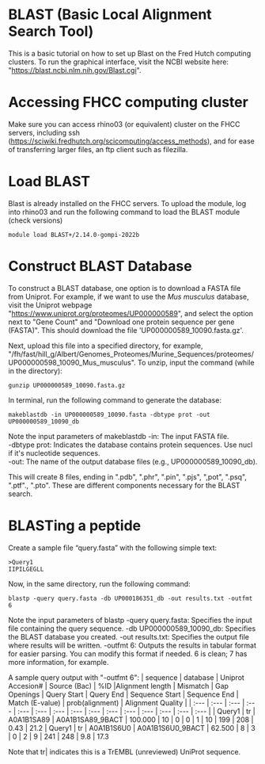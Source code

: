 # BLAST (Basic Local Alignment Search Tool)
This is a basic tutorial on how to set up Blast on the Fred Hutch computing clusters. To run the graphical interface, visit the NCBI website here: "https://blast.ncbi.nlm.nih.gov/Blast.cgi".

# Accessing FHCC computing cluster
Make sure you can access rhino03 (or equivalent) cluster on the FHCC servers, including ssh (https://sciwiki.fredhutch.org/scicomputing/access_methods), and for ease of transferring larger files, an ftp client such as filezilla.

# Load BLAST
Blast is already installed on the FHCC servers.  To upload the module, log into rhino03 and run the following command to load the BLAST module (check versions) 
```
module load BLAST+/2.14.0-gompi-2022b
```

# Construct BLAST Database
To construct a BLAST database, one option is to download a FASTA file from Uniprot.  For example, if we want to use the _Mus musculus_ database, visit the Uniprot webpage "https://www.uniprot.org/proteomes/UP000000589", and select the option next to "Gene Count" and "Download one protein sequence per gene (FASTA)".  This should download the file 'UP000000589_10090.fasta.gz'.  

Next, upload this file into a specified directory, for example, "/fh/fast/hill_g/Albert/Genomes_Proteomes/Murine_Sequences/proteomes/UP000000598_10090_Mus_musculus".  To unzip, input the command (while in the directory):
```
gunzip UP000000589_10090.fasta.gz
```
In terminal, run the following command to generate the database:
```
makeblastdb -in UP000000589_10090.fasta -dbtype prot -out UP000000589_10090_db
```
Note the input parameters of makeblastdb
-in: The input FASTA file.  
-dbtype prot: Indicates the database contains protein sequences. Use nucl if it's nucleotide sequences.  
-out: The name of the output database files (e.g., UP000000589_10090_db).  

This will create 8 files, ending in ".pdb", ".phr", ".pin", ".pjs", ",pot", ".psq", ".ptf"., ".pto".  These are different components necessary for the BLAST search.

# BLASTing a peptide
Create a sample file “query.fasta” with the following simple text:
```
>Query1
IIPILGEGLL
```
Now, in the same directory, run the following command:
```
blastp -query query.fasta -db UP000186351_db -out results.txt -outfmt 6
```
Note the input parameters of blastp
-query query.fasta: Specifies the input file containing the query sequence.
-db UP000000589_10090_db: Specifies the BLAST database you created.
-out results.txt: Specifies the output file where results will be written.
-outfmt 6: Outputs the results in tabular format for easier parsing. You can modify this format if needed. 6 is clean; 7 has more information, for example.

A sample query output with "-outfmt 6":
| sequence | database | Uniprot Accesion# | Source (Bac) | %ID |Alignment length | Mismatch | Gap Openings | Query Start | Query End | Sequence Start | Sequence End | Match (E-value) | prob(alignment) | Alignment Quality | 
| :--- | :--- | :--- | :--- | :--- | :--- | :--- | :--- | :--- | :--- | :--- | :--- | :--- | :--- | :--- |
| Query1 | tr | A0A1B1SA89 | A0A1B1SA89_9BACT | 100.000 | 10 | 0 | 0 | 1 | 10 | 199 | 208 | 0.43 | 21.2
| Query1 | tr | A0A1B1S6U0 | A0A1B1S6U0_9BACT | 62.500 | 8 | 3 | 0 | 2 | 9 | 241 | 248 | 9.8 | 17.3

Note that tr| indicates this is a TrEMBL (unreviewed) UniProt sequence.



